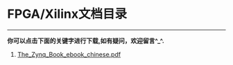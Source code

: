 # FPGA/Xilinx文档目录
****
**你可以点击下面的关键字进行下载,如有疑问，欢迎留言^_^.**

1. [The_Zynq_Book_ebook_chinese.pdf](http://pan.baidu.com/s/1i45Xdpr)